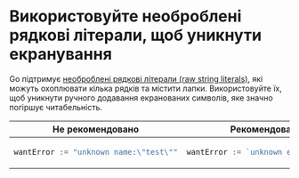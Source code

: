 # Використовуйте необроблені рядкові літерали, щоб уникнути екранування

Go підтримує [необроблені рядкові літерали (raw string literals)](https://golang.org/ref/spec#raw_string_lit),
які можуть охоплювати кілька рядків та містити лапки.
Використовуйте їх, щоб уникнути ручного додавання екранованих символів, яке значно погіршує читабельність.

<table>
<thead><tr><th>Не рекомендовано</th><th>Рекомендовано</th></tr></thead>
<tbody>
<tr><td>

```go
wantError := "unknown name:\"test\""
```

</td><td>

```go
wantError := `unknown error:"test"`
```

</td></tr>
</tbody></table>

